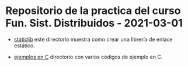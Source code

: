 # Repositorio de la practica del curso Fun. Sist. Distribuidos - 2021-03-01

* [staticlib](staticlib) este directorio muestra como crear una librería de enlace estático.

* [ejemplos en C](ejemplosc) directorio con varios códigos de ejemplo en C.
